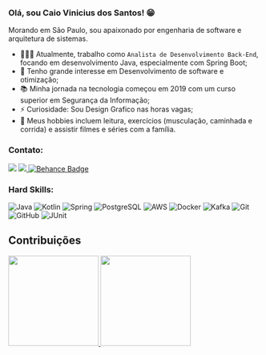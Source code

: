 
### Olá, sou Caio Vinicius dos Santos! 😁 

Morando em São Paulo, sou apaixonado por engenharia de software e arquitetura de sistemas.

- 👨🏼‍💻 Atualmente, trabalho como `Analista de Desenvolvimento Back-End`, focando em desenvolvimento Java, especialmente com Spring Boot; <br>
- 🎯 Tenho grande interesse em Desenvolvimento de software e otimização; <br>
- 📚 Minha jornada na tecnologia começou em 2019 com um curso superior em Segurança da Informação; <br>
- ⚡ Curiosidade: Sou Design Grafico nas horas vagas; <br>
- 🎺 Meus hobbies incluem leitura, exercícios (musculação, caminhada e corrida) e assistir filmes e séries com a família.

### Contato:
[<img src="https://img.shields.io/badge/linkedin-%230077B5.svg?&style=for-the-badge&logo=linkedin&logoColor=white" />](https://www.linkedin.com/in/caiovinicius2246)
<a href="mailto:caio.dev.conceicao@gmail.com?subject=Olá Caio Vinicius" target="_blank">
  <img src="https://img.shields.io/badge/Gmail-D14836?style=for-the-badge&logo=gmail&logoColor=white"/> 
</a>
<a href="https://www.behance.net/caiovinicius81" target="_blank">
  <img src="https://img.shields.io/badge/Behance-1769FF?style=for-the-badge&logo=behance&logoColor=white" alt="Behance Badge"/>
</a>


### Hard Skills:
![Java](https://img.shields.io/badge/Java-ED8B00?style=for-the-badge&logo=java&logoColor=white) 
![Kotlin](https://img.shields.io/badge/Kotlin-007396?style=for-the-badge&logo=kotlin&logoColor=white) 
![Spring](https://img.shields.io/badge/Spring-6DB33F?style=for-the-badge&logo=spring&logoColor=white) 
![PostgreSQL](https://img.shields.io/badge/PostgreSQL-316192?style=for-the-badge&logo=postgresql&logoColor=white) 
![AWS](https://img.shields.io/badge/AWS-232F3E?style=for-the-badge&logo=amazonaws&logoColor=white) 
![Docker](https://img.shields.io/badge/Docker-2496ED?style=for-the-badge&logo=docker&logoColor=white) 
![Kafka](https://img.shields.io/badge/Kafka-231F20?style=for-the-badge&logo=apachekafka&logoColor=white) 
![Git](https://img.shields.io/badge/Git-F05032?style=for-the-badge&logo=git&logoColor=white) 
![GitHub](https://img.shields.io/badge/GitHub-181717?style=for-the-badge&logo=github&logoColor=white) 
![JUnit](https://img.shields.io/badge/JUnit-25A162?style=for-the-badge&logo=junit&logoColor=white) 

## Contribuições

<div>
  <a href="https://github.com/con6cao">
  <img height="180em" src="https://github-readme-stats.vercel.app/api/top-langs/?username=con6cao&layout=compact&langs_count=10&theme=dracula"/>
  <img height="180em" src="https://github-readme-stats.vercel.app/api?username=con6cao&show_icons=true&theme=dracula&include_all_commits=true&count_private=true"/>
</div>

